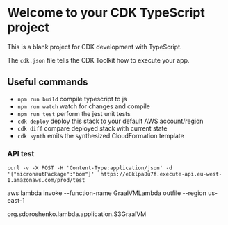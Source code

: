 # Welcome to your CDK TypeScript project

This is a blank project for CDK development with TypeScript.

The `cdk.json` file tells the CDK Toolkit how to execute your app.

## Useful commands

* `npm run build`   compile typescript to js
* `npm run watch`   watch for changes and compile
* `npm run test`    perform the jest unit tests
* `cdk deploy`      deploy this stack to your default AWS account/region
* `cdk diff`        compare deployed stack with current state
* `cdk synth`       emits the synthesized CloudFormation template

### API test
```shell
curl -v -X POST -H 'Content-Type:application/json' -d '{"micronautPackage":"bom"}'  https://e8klpa8u7f.execute-api.eu-west-1.amazonaws.com/prod/test
```

aws lambda invoke --function-name GraalVMLambda outfile --region us-east-1

org.sdoroshenko.lambda.application.S3GraalVM
